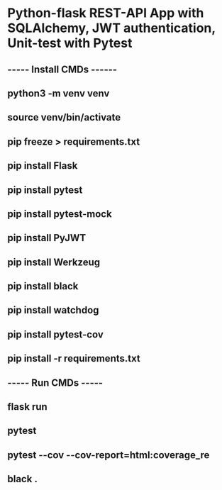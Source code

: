 # Python-flask REST-API App with SQLAlchemy, JWT authentication, Unit-test with Pytest


## ----- Install CMDs ------
## python3 -m venv venv
## source venv/bin/activate
## pip freeze > requirements.txt

## pip install Flask
## pip install pytest
## pip install pytest-mock
## pip install PyJWT
## pip install Werkzeug
## pip install black
## pip install watchdog
## pip install pytest-cov
## pip install -r requirements.txt

## ----- Run CMDs -----
## flask run
## pytest
## pytest --cov --cov-report=html:coverage_re
## black .
